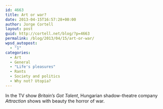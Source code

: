 ```yaml
---
id: 4663
title: Art or war?
date: 2013-04-15T16:57:28+00:00
author: Jorge Cortell
layout: post
guid: http://cortell.net/blog/?p=4663
permalink: /blog/2013/04/15/art-or-war/
wpsd_autopost:
  - "1"
categories:
  - Art
  - General
  - "Life's pleasures"
  - Rants
  - Society and politics
  - Why not? Utopia?
---
```

In the TV show _Britain&#8217;s Got Talent_, Hungarian shadow-theatre company _Attraction_ shows with beauty the horror of war.

&nbsp;